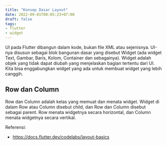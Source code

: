 ```yaml
---
title: "Konsep Dasar Layout"
date: 2022-09-01T00:05:23+07:00
draft: false
tags:
- flutter
- widget
---
```


UI pada Flutter dibangun dalam kode, bukan file XML atau sejenisnya. UI-nya disusun sebagai blok bangunan dasar yang disebut Widget (ada widget Text, Gambar, Baris, Kolom, Container dan sebagainya). Widget adalah objek yang tidak dapat diubah yang menjelaskan bagian tertentu dari UI. Kita bisa enggabungkan widget yang ada untuk membuat widget yang lebih canggih.
## Row dan Column 
Row dan Column adalah kelas yang memuat dan menata widget. Widget di dalam Row atau Column disebut child, dan Row dan Column disebut sebagai parent. Row menata widgetnya secara horizontal, dan Column menata widgetnya secara vertikal.

Referensi:
* https://docs.flutter.dev/codelabs/layout-basics